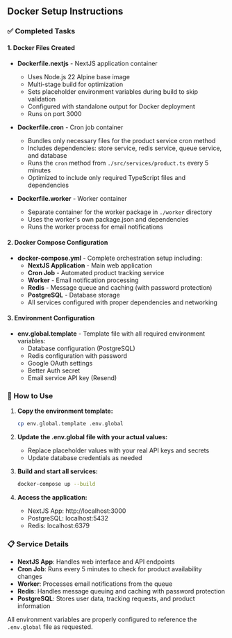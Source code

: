 ## Docker Setup Instructions

### ✅ Completed Tasks

#### 1. Docker Files Created

- **Dockerfile.nextjs** - NextJS application container
  - Uses Node.js 22 Alpine base image
  - Multi-stage build for optimization
  - Sets placeholder environment variables during build to skip validation
  - Configured with standalone output for Docker deployment
  - Runs on port 3000

- **Dockerfile.cron** - Cron job container
  - Bundles only necessary files for the product service cron method
  - Includes dependencies: store service, redis service, queue service, and database
  - Runs the `cron` method from `./src/services/product.ts` every 5 minutes
  - Optimized to include only required TypeScript files and dependencies

- **Dockerfile.worker** - Worker container
  - Separate container for the worker package in `./worker` directory
  - Uses the worker's own package.json and dependencies
  - Runs the worker process for email notifications

#### 2. Docker Compose Configuration

- **docker-compose.yml** - Complete orchestration setup including:
  - **NextJS Application** - Main web application
  - **Cron Job** - Automated product tracking service
  - **Worker** - Email notification processing
  - **Redis** - Message queue and caching (with password protection)
  - **PostgreSQL** - Database storage
  - All services configured with proper dependencies and networking

#### 3. Environment Configuration

- **env.global.template** - Template file with all required environment variables:
  - Database configuration (PostgreSQL)
  - Redis configuration with password
  - Google OAuth settings
  - Better Auth secret
  - Email service API key (Resend)

### 🚀 How to Use

1. **Copy the environment template:**

   ```bash
   cp env.global.template .env.global
   ```

2. **Update the .env.global file with your actual values:**
   - Replace placeholder values with your real API keys and secrets
   - Update database credentials as needed

3. **Build and start all services:**

   ```bash
   docker-compose up --build
   ```

4. **Access the application:**
   - NextJS App: http://localhost:3000
   - PostgreSQL: localhost:5432
   - Redis: localhost:6379

### 📋 Service Details

- **NextJS App**: Handles web interface and API endpoints
- **Cron Job**: Runs every 5 minutes to check for product availability changes
- **Worker**: Processes email notifications from the queue
- **Redis**: Handles message queuing and caching with password protection
- **PostgreSQL**: Stores user data, tracking requests, and product information

All environment variables are properly configured to reference the `.env.global` file as requested.
